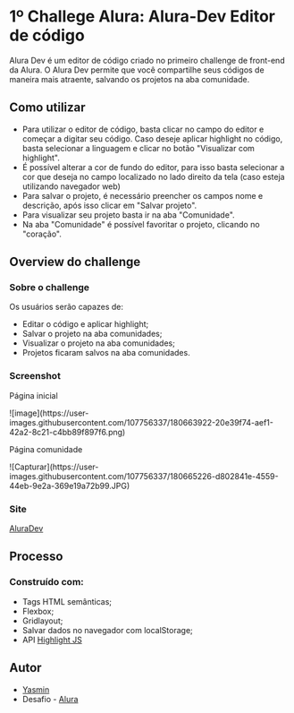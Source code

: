 # 1º Challege Alura: Alura-Dev Editor de código
 Alura Dev é um editor de código criado no primeiro challenge de front-end da Alura. O Alura Dev permite que você compartilhe seus códigos de maneira mais atraente, salvando os projetos na aba comunidade.
 ## Como utilizar
 <ul>
 <li>Para utilizar o editor de código, basta clicar no campo do editor e começar a digitar seu código. Caso deseje aplicar highlight no código, basta selecionar a linguagem e clicar no botão "Visualizar com highlight".</li>
 <li>É possível alterar a cor de fundo do editor, para isso basta selecionar a cor que deseja no campo localizado no lado direito da tela (caso esteja utilizando navegador web)</li>
 <li>Para salvar o projeto, é necessário preencher os campos nome e descrição, após isso clicar em "Salvar projeto".</li>
 <li>Para visualizar seu projeto basta ir na aba "Comunidade".</li>
 <li>Na aba "Comunidade" é possível favoritar o projeto, clicando no "coração".</li>
 </ul>
 <h2> Overview do challenge </h2>
 <h3>Sobre o challenge</h3>
 <p>Os usuários serão capazes de:</p>
 <ul>
 <li>Editar o código e aplicar highlight;</li>
 <li>Salvar o projeto na aba comunidades;</li>
 <li>Visualizar o projeto na aba comunidades;</li>
 <li>Projetos ficaram salvos na aba comunidades.</li>
 </ul>
 <h3>Screenshot</h3>
 <p>Página inicial</p>
 ![image](https://user-images.githubusercontent.com/107756337/180663922-20e39f74-aef1-42a2-8c21-c4bb89f897f6.png)
 <p>Página comunidade</p>
 ![Capturar](https://user-images.githubusercontent.com/107756337/180665226-d802841e-4559-44eb-9e2a-369e19a72b99.JPG)
 <h3>Site</h3>
 <a href="https://yasmingonc.github.io/formacao-frontend-alura/alura-challenge/aluraDev/" target="_blank">AluraDev</a>
 <h2> Processo </h2>
 <h3>Construído com:</h3>
 <ul>
 <li>Tags HTML semânticas;</li>
 <li>Flexbox;</li>
 <li>Gridlayout;</li>
 <li>Salvar dados no navegador com localStorage;</li>
 <li>API <a href="https://highlightjs.org/" target="_blank">Highlight JS</a></li>
 </ul>
 <h2> Autor </h2>
 <ul>
 <li><a href="https://highlightjs.org/" target="_blank">Yasmin</a></li>
 <li>Desafio - <a href="https://www.alura.com.br/challenges/front-end?host=https://cursos.alura.com.br" target="_blank">Alura</a></li>
 </ul>
